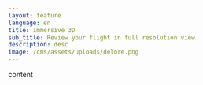 ```yaml
---
layout: feature
language: en
title: Immersive 3D
sub_title: Review your flight in full resolution view
description: desc
image: /cms/assets/uploads/delore.png
---
```

content
